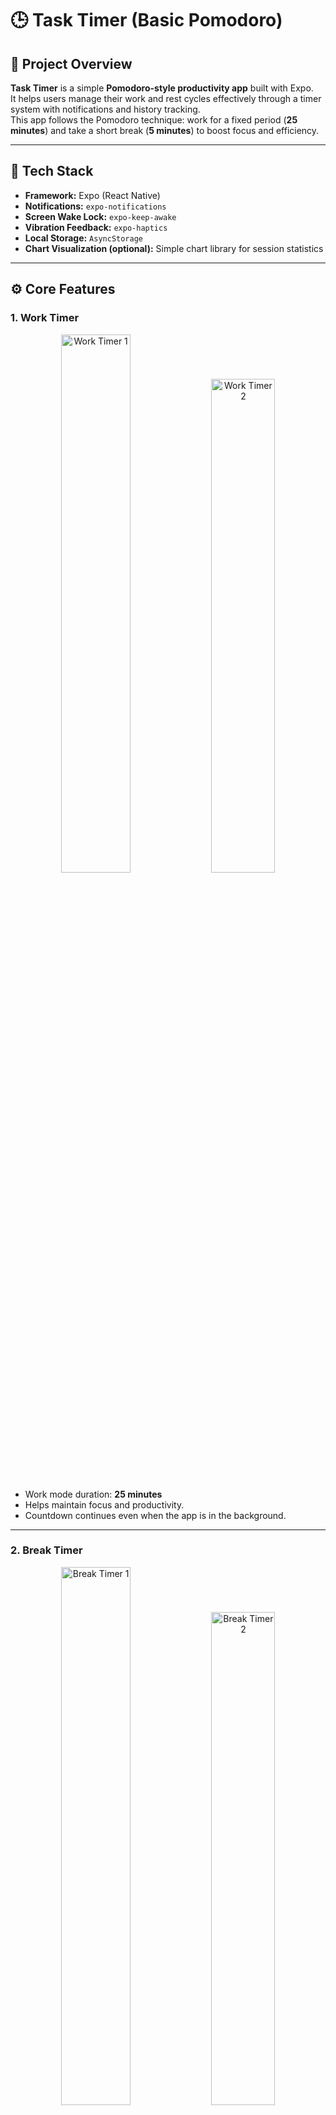 # 🕒 Task Timer (Basic Pomodoro)


## 📖 Project Overview
**Task Timer** is a simple **Pomodoro-style productivity app** built with Expo.  
It helps users manage their work and rest cycles effectively through a timer system with notifications and history tracking.  
This app follows the Pomodoro technique: work for a fixed period (**25 minutes**) and take a short break (**5 minutes**) to boost focus and efficiency.

---

## 🧰 Tech Stack
- **Framework:** Expo (React Native)
- **Notifications:** `expo-notifications`
- **Screen Wake Lock:** `expo-keep-awake`
- **Vibration Feedback:** `expo-haptics`
- **Local Storage:** `AsyncStorage`
- **Chart Visualization (optional):** Simple chart library for session statistics

---

## ⚙️ Core Features

### 1. Work Timer
<p align="center">
  <img src="/img/work1.png" alt="Work Timer 1" width="47%" />
  <img src="/img/work2.png" alt="Work Timer 2" width="45%" />
</p>

- Work mode duration: **25 minutes**
- Helps maintain focus and productivity.
- Countdown continues even when the app is in the background.

---

### 2. Break Timer
<p align="center">
  <img src="/img/work1.png" alt="Break Timer 1" width="47%" />
  <img src="/img/work2.png" alt="Break Timer 2" width="45%" />
</p>

- Break mode duration: **5 minutes**
- Encourages relaxation and recovery after each work session.
- Automatically switches back to work mode when finished.

---

### 3. Notifications
![Notification Example](/img/Notifications.png)
- Sends notifications when a work or break session ends.
- Optionally includes haptic feedback for a better user experience.

---

### 4. Session History
![History Screen](/img/DailySessionChart.png)
- Saves completed sessions locally using **AsyncStorage**.
- Displays previous work/break sessions for daily tracking.

---

## 🚀 Extended Features

### ⏱ Custom Timer Settings
![Custom Timer Screen](/img/custom.png)
- Allows users to customize work and break durations to fit personal preferences.

---

### 📊 Daily Session Chart
![Chart Screen](/img/DailySessionChart.png)
- Visualizes the number of sessions completed per day.
- Helps track productivity trends over time.

---

## ▶️ Run the App
To start the app on Android, use the following command:
```bash
npx expo start --android
